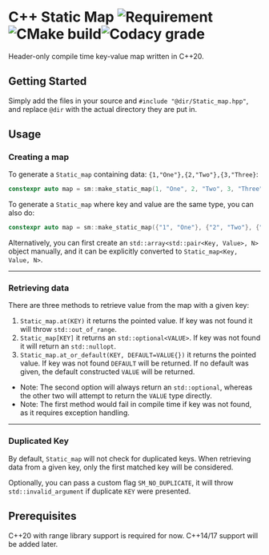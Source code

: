 # C++ Static Map ![Requirement](https://img.shields.io/badge/requirements-C%2B%2B20-success)![CMake build](https://img.shields.io/github/workflow/status/Ranoiaetep/cpp-static-map/CMake?logo=github)![Codacy grade](https://img.shields.io/codacy/grade/17bfe802766f477b8bb0ffb275a783ec?label=codacy%20grade)

Header-only compile time key-value map written in C++20.

## Getting Started

Simply add the files in your source and `#include "@dir/Static_map.hpp"`, and replace `@dir` with the actual directory they are put in.

## Usage

### Creating a map

To generate a `Static_map` containing data: `{1,"One"},{2,"Two"},{3,"Three}`:

````c++
constexpr auto map = sm::make_static_map(1, "One", 2, "Two", 3, "Three");
````

To generate a `Static_map` where key and value are the same type, you can also do:

```c++
constexpr auto map = sm::make_static_map({"1", "One"}, {"2", "Two"}, {"3", "Three"});
```

Alternatively, you can first create an `std::array<std::pair<Key, Value>, N>` object manually, and it can be explicitly converted to `Static_map<Key, Value, N>`.

---

### Retrieving data

There are three methods to retrieve value from the map with a given key:

1. `Static_map.at(KEY)` it returns the pointed value. If key was not found it will throw `std::out_of_range`.
2. `Static_map[KEY]` it returns an `std::optional<VALUE>`. If key was not found it will return an `std::nullopt`.
3. `Static_map.at_or_default(KEY, DEFAULT=VALUE{})` it returns the pointed value. If key was not found `DEFAULT` will be returned. If no default was given, the default constructed `VALUE` will be returned.

-   Note: The second option will always return an `std::optional`, whereas the other two will attempt to return the `VALUE` type directly.
-   Note: The first method would fail in compile time if key was not found, as it requires exception handling.

---

### Duplicated Key

By default, `Static_map` will not check for duplicated keys. When retrieving data from a given key, only the first matched key will be considered.

Optionally, you can pass a custom flag `SM_NO_DUPLICATE`, it will throw `std::invalid_argument` if duplicate `KEY` were presented.

## Prerequisites

C++20 with range library support is required for now. C++14/17 support will be added later.
